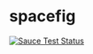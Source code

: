 spacefig
========
<a href="https://saucelabs.com/u/dylanatsauce">
  <img src="https://saucelabs.com/browser-matrix/dylanatsauce.svg" alt="Sauce Test Status"/>
</a>
